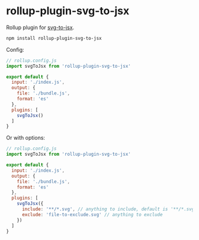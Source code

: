 rollup-plugin-svg-to-jsx
=====

Rollup plugin for [svg-to-jsx](https://github.com/janjakubnanista/svg-to-jsx).

```bash
npm install rollup-plugin-svg-to-jsx
```

Config:

```js
// rollup.config.js
import svgToJsx from 'rollup-plugin-svg-to-jsx'

export default {
  input: './index.js',
  output: {
    file: './bundle.js',
    format: 'es'
  },
  plugins: [
    svgToJsx()
  ]
}
```

Or with options:

```js
// rollup.config.js
import svgToJsx from 'rollup-plugin-svg-to-jsx'

export default {
  input: './index.js',
  output: {
    file: './bundle.js',
    format: 'es'
  },
  plugins: [
    svgToJsx({
      include: '**/*.svg', // anything to include, default is '**/*.svg'
      exclude: 'file-to-exclude.svg' // anything to exclude
    })
  ]
}
```